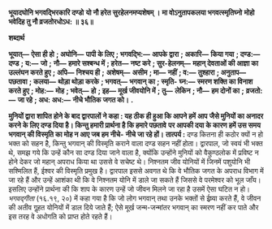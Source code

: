 **भूयादघोनि भगवद्भिरकारि दण्डो** **यो नौ हरेत सुरहेलनमप्यशेषम् ।** **मा वोऽनुतापकलया भगवत्स्मृतिघ्नो** **मोहो भवेदिह तु नौ व्रजतोरधोऽध: ॥ ३६॥** 

**शब्दार्थ** 

**भूयात्—** **ऐसा ही हो** **; अघोनि—** **पापी के लिए** **; भगवद्भि:—** **आपके द्वारा** **; अकारि—** **किया गया** **; दण्ड:—** **दण्ड** **; य:—** **जो** **;** **नौ—** **हमारे सश्बन्ध में** **; हरेत—** **नष्ट करे** **; सुर-हेलनम्—** **महान् देवताओं की आज्ञा का उल्लंघन करते हुए** **; अपि—** **निश्चय ही** **;** **अशेषम्—** **असीम** **; मा—** **नहीं** **; व:—** **तुश्हारा** **; अनुताप—** **पछतावा** **; कलया—** **थोड़ा थोड़ा करके** **; भगवत्—** **भगवान् का** **; स्मृति-** **घ्न:—** **स्मरण शक्ति का विनाश करते हुए** **; मोह:—** **मोह** **; भवेत्—** **हो** **; इह—** **मूर्ख जीवयोनि में** **; तु—** **लेकिन** **; नौ—** **हम दोनों का** **;** **व्रजतो:—** **जा रहे** **; अध: अध:—** **नीचे भौतिक जगत को।** **.** 

**मुनियों द्वारा शापित होने के बाद द्वारपालों ने कहा : यह ठीक ही हुआ कि आपने हमें आप** **जैसे मुनियों का अनादर करने के लिए दण्ड दिया है। किन्तु हमारी प्रार्थना है कि हमारे पछतावे** **पर आपकी दया के कारण हमें उस समय भगवान् की विस्मृति का मोह न आए जब हम नीचे-** **नीचे जा रहे हों।** **तात्पर्य :** दण्ड कितना ही कठोर क्यों न हो भक्त को सहन है, किन्तु भगवान् की विस्मृति कराने वाला दण्ड सहन नहीं होता। द्वारपाल, जो स्वयं भी भक्त थे, समझ गये कि उन्हें कौन सा दण्ड दिया जाने वाला है, क्योंकि उन्होंने मुनियों को वैकुण्ठलोक में प्रविष्ट न होने देकर जो महान् अपराध किया था उससे वे सचेष्ट थे। निश्नतम जीव योनियों में जिनमें पशुयोनि भी सश्मिलित हैं, ईश्वर की विस्मृति प्रमुख है। द्वारपाल इससे अवगत थे कि वे भौतिक जगत के अपराध विभाग में जा रहे हैं और उन्हें आशंका थी कि वे निश्नतम योनि में डाले जा सकते हैं जिससे वे परमेश्वर को भूल जाँय। इसलिए उन्होंने प्रार्थना की कि शाप के कारण उन्हें जो जीवन मिलने जा रहा है उसमें ऐसा घटित न हो। *भगवद्गीता* (१६.१९, २०) में कहा गया है कि जो लोग भगवान् तथा उनके भक्तों से ईष्र्या करते हैं, वे जीवन की अतीव गॢहत योनियों में डाल दिये जाते हैं; ऐसे मूर्ख जन्म-जन्मांतर भगवान् का स्मरण नहीं कर पाते और इस तरह वे अधोगति को प्राप्त होते रहते हैं।  